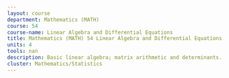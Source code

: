 ```yaml
---
layout: course 
department: Mathematics (MATH)
course: 54
course-name: Linear Algebra and Differential Equations
title: Mathematics (MATH) 54 Linear Algebra and Differential Equations
units: 4
tools: nan
description: Basic linear algebra; matrix arithmetic and determinants. Vector spaces; inner product as spaces. Eigenvalues and eigenvectors; linear transformations. Homogeneous ordinary differential equations; first-order differential equations with constant coefficients. Fourier series and partial differential equations.
cluster: Mathematics/Statistics
---
```

